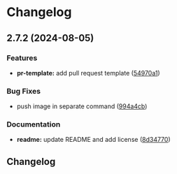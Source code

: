 # Changelog

## 2.7.2 (2024-08-05)


### Features

* **pr-template:** add pull request template ([54970a1](https://github.com/chenkins/netzgrafik-editor-backend/commit/54970a1d272be6942e951e94f1ca5c1f510ceaf9))


### Bug Fixes

* push image in separate command ([994a4cb](https://github.com/chenkins/netzgrafik-editor-backend/commit/994a4cb9cabceda9830d2071a0a6e33904165b49))


### Documentation

* **readme:** update README and add license ([8d34770](https://github.com/chenkins/netzgrafik-editor-backend/commit/8d34770a2d45dc2b4f844905f68364ece767c6af))

## Changelog

